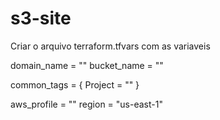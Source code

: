 # s3-site


Criar o arquivo terraform.tfvars com as variaveis

domain_name = ""
bucket_name = ""

common_tags = {
  Project = ""
}

aws_profile = ""
region = "us-east-1"